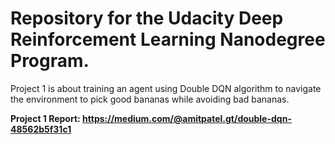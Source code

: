 # Repository for the Udacity Deep Reinforcement Learning Nanodegree Program.

Project 1 is about training an agent using Double DQN algorithm to navigate the environment to pick good bananas while avoiding bad bananas.

**Project 1 Report: https://medium.com/@amitpatel.gt/double-dqn-48562b5f31c1**

